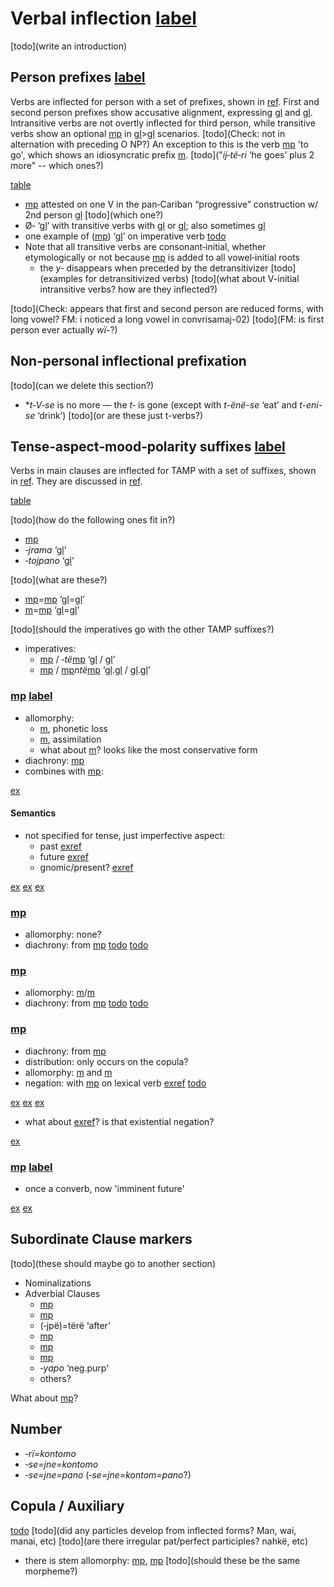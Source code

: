 # Verbal inflection [label](verbinfl)

[todo](write an introduction)

## Person prefixes [label](sec:verbperson)
Verbs are inflected for person with a set of prefixes, shown in [ref](tab:verbprefixes).
First and second person prefixes show accusative alignment, expressing [gl](s) and [gl](p).
Intransitive verbs are not overtly inflected for third person, while transitive verbs show an optional [mp](t3?nt) in [gl](3)>[gl](3) scenarios. [todo](Check: not in alternation with preceding O NP?)
An exception to this is the verb [mp](te-go) 'to go', which shows an idiosyncratic prefix [m](i32). [todo]("*ij‑të‑ri* ‘he goes’ plus 2 more" -- which ones?)


[table](verbprefixes)

* [mp](t3?translation=3>3) attested on one V in the pan‑Cariban “progressive” construction w/ 2nd person [gl](a) [todo](which one?)
* Ø‑ ‘[gl](3p)’ with transitive verbs with [gl](1a) or [gl](2a); also sometimes [gl](3a)
* one example of ([mp](me2)) ‘[gl](2A)’ on imperative verb [todo](where?)
* Note that all transitive verbs are consonant‑initial, whether etymologically or not because [mp](ylk) is added to all vowel‑initial roots
    * the _y‑_ disappears when preceded by the detransitivizer [todo](examples for detransitivized verbs) [todo](what about V-initial intransitive verbs? how are they inflected?)

[todo](Check: appears that first and second person are reduced forms, with long vowel? FM: i noticed a long vowel in convrisamaj-02)
[todo](FM: is first person ever actually *wï-*?)


## Non‑personal inflectional prefixation
[todo](can we delete this section?)

* \*_t‑V‑se_ is no more — the _t‑_ is gone (except with _t-ënë-se_ ‘eat’ and _t-eni-se_ ‘drink’) [todo](or are these just t-verbs?)
    
## Tense‑aspect‑mood‑polarity suffixes [label](sec:tam)
Verbs in main clauses are inflected for TAMP with a set of suffixes, shown in [ref](tab:verbtam).
They are discussed in [ref](sec:riipfv?end=sec:sareimn).

[table](verbtam)

[todo](how do the following ones fit in?)

* [mp](janeg)
* *‑jrama* ‘[gl](proh)’
* *‑tojpano* ‘[gl](fut)’

[todo](what are these?)

* [mp](septcp?nt)=[mp](pano?nt) ‘[gl](pst)=[gl](concl)’
* [m](sajpfv?nt)=[mp](pano?nt) ‘[gl](pfv)=[gl](concl)’

[todo](should the imperatives go with the other TAMP suffixes?)

* imperatives:
    * [mp](keimp?nt) / ‑*të*[mp](keimp?nt) ‘[gl](imp) / [gl](imp.pl)’
    * [mp](tamotimp?nt) / [mp](tamotimp?nt)*ntë*[mp](keimp?nt) ‘[gl](imp).[gl](mot) / [gl](imp).[gl](mot.pl)’

### [mp](riipfv?nt) [label](sec:riipfv)

* allomorphy:
    * [m](ri-zero), phonetic loss
    * [m](ri-ru), assimilation
    * what about [m](ri-ri)? looks like the most conservative form
* diachrony: [mp](rinmlz)
* combines with [mp](jraneg):

[ex](convrisamaj-04)

#### Semantics
* not specified for tense, just imperfective aspect:
    * past [exref](ctorat-16)
    * future [exref](convrisamaj-06)
    * gnomic/present? [exref](gnomicri)

[ex](ctorat-16)
[ex](convrisamaj-06)
[ex](convrisamaj-04,convrisamaj-28?example_id=gnomicri)

### [mp](jpepst?nt)

* allomorphy: none?
* diachrony: from [mp](jpenmlz)
[todo](negation?) [todo](semantics?)

### [mp](sepst?nt)

* allomorphy: [m](septcp?nt)/[m](cheptcp)
* diachrony: from [mp](septcp)
[todo](negation?)
[todo](semantics?)

### [mp](sapepfv?nt)

* diachrony: from [mp](sapenmlz)
* distribution: only occurs on the copula?
* allomorphy: [m](sapepfv?nt) and [m](sajpfv?nt)
* negation: with [mp](janeg) on lexical verb [exref](ctoaragrme-38?end=ctoaragrme-40)
[todo](semantics?)

[ex](ctoaragrme-38)
[ex](ctoaragrme-39)
[ex](ctoaragrme-40)

* what about [exref](ctorat-19)? is that existential negation?

[ex](ctorat-19)

### [mp](sareimn?nt) [label](sec:sareimn)

* once a converb, now 'imminent future'

[ex](ctorat-25)
[ex](ctoaragrme-25)



## Subordinate Clause markers
[todo](these should maybe go to another section)

<!-- probably all productive, right? -->
* Nominalizations
* Adverbial Clauses
    * [mp](septcp?translation=supine)
    * [mp](tojpepurp?translation=purpose) 
    * (‑jpë)=tërë ‘after’
    * [mp](tanecncs?translation=concessive)
    * [mp](sareimn?translation=converb)
    * [mp](yaweloc?translation=simult)
    * *‑yapo* ‘neg.purp’
    * others?

What about [mp](podes)?

## Number
* _‑rï=kontomo_
* _‑se=jne=kontomo_
* _‑se=jne=pano_ (_‑se=jne=kontom=pano_?)

## Copula / Auxiliary
[todo](paradigm)
[todo](did any particles develop from inflected forms?  Man, wai, manai, etc)
[todo](are there irregular pat/perfect participles? nahkë, etc)

* there is stem allomorphy: [mp](chi-cop?nt), [mp](wej-cop?nt) [todo](should these be the same morpheme?)